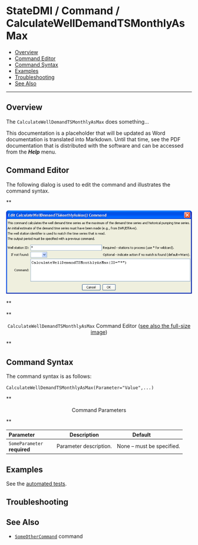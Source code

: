 # StateDMI / Command / CalculateWellDemandTSMonthlyAsMax #

* [Overview](#overview)
* [Command Editor](#command-editor)
* [Command Syntax](#command-syntax)
* [Examples](#examples)
* [Troubleshooting](#troubleshooting)
* [See Also](#see-also)

-------------------------

## Overview ##

The `CalculateWellDemandTSMonthlyAsMax` does something...

This documentation is a placeholder that will be updated as Word documentation is translated into Markdown.
Until that time, see the PDF documentation that is distributed with the software and can be accessed
from the ***Help*** menu.

## Command Editor ##

The following dialog is used to edit the command and illustrates the command syntax.

**<p style="text-align: center;">
![CalculateWellDemandTSMonthlyAsMax](CalculateWellDemandTSMonthlyAsMax.png)
</p>**

**<p style="text-align: center;">
`CalculateWellDemandTSMonthlyAsMax` Command Editor (<a href="../CalculateWellDemandTSMonthlyAsMax.png">see also the full-size image</a>)
</p>**

## Command Syntax ##

The command syntax is as follows:

```text
CalculateWellDemandTSMonthlyAsMax(Parameter="Value",...)
```
**<p style="text-align: center;">
Command Parameters
</p>**

| **Parameter**&nbsp;&nbsp;&nbsp;&nbsp;&nbsp;&nbsp;&nbsp;&nbsp;&nbsp;&nbsp;&nbsp;&nbsp; | **Description** | **Default**&nbsp;&nbsp;&nbsp;&nbsp;&nbsp;&nbsp;&nbsp;&nbsp;&nbsp;&nbsp; |
| --------------|-----------------|----------------- |
|`SomeParameter`<br>**required**|Parameter description.|None – must be specified.|

## Examples ##

See the [automated tests](https://github.com/OpenCDSS/cdss-app-statedmi-test/tree/master/test/regression/commands/CalculateWellDemandTSMonthlyAsMax).

## Troubleshooting ##

## See Also ##

* [`SomeOtherCommand`](../SomeOtherCommand/SomeOtherCommand) command
